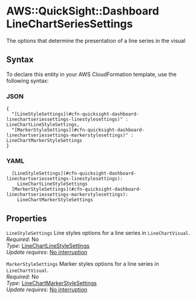 # AWS::QuickSight::Dashboard LineChartSeriesSettings<a name="aws-properties-quicksight-dashboard-linechartseriessettings"></a>

The options that determine the presentation of a line series in the visual

## Syntax<a name="aws-properties-quicksight-dashboard-linechartseriessettings-syntax"></a>

To declare this entity in your AWS CloudFormation template, use the following syntax:

### JSON<a name="aws-properties-quicksight-dashboard-linechartseriessettings-syntax.json"></a>

```
{
  "[LineStyleSettings](#cfn-quicksight-dashboard-linechartseriessettings-linestylesettings)" : LineChartLineStyleSettings,
  "[MarkerStyleSettings](#cfn-quicksight-dashboard-linechartseriessettings-markerstylesettings)" : LineChartMarkerStyleSettings
}
```

### YAML<a name="aws-properties-quicksight-dashboard-linechartseriessettings-syntax.yaml"></a>

```
  [LineStyleSettings](#cfn-quicksight-dashboard-linechartseriessettings-linestylesettings): 
    LineChartLineStyleSettings
  [MarkerStyleSettings](#cfn-quicksight-dashboard-linechartseriessettings-markerstylesettings): 
    LineChartMarkerStyleSettings
```

## Properties<a name="aws-properties-quicksight-dashboard-linechartseriessettings-properties"></a>

`LineStyleSettings`  <a name="cfn-quicksight-dashboard-linechartseriessettings-linestylesettings"></a>
Line styles options for a line series in `LineChartVisual`\.  
*Required*: No  
*Type*: [LineChartLineStyleSettings](aws-properties-quicksight-dashboard-linechartlinestylesettings.md)  
*Update requires*: [No interruption](https://docs.aws.amazon.com/AWSCloudFormation/latest/UserGuide/using-cfn-updating-stacks-update-behaviors.html#update-no-interrupt)

`MarkerStyleSettings`  <a name="cfn-quicksight-dashboard-linechartseriessettings-markerstylesettings"></a>
Marker styles options for a line series in `LineChartVisual`\.  
*Required*: No  
*Type*: [LineChartMarkerStyleSettings](aws-properties-quicksight-dashboard-linechartmarkerstylesettings.md)  
*Update requires*: [No interruption](https://docs.aws.amazon.com/AWSCloudFormation/latest/UserGuide/using-cfn-updating-stacks-update-behaviors.html#update-no-interrupt)